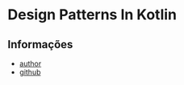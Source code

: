 # Design Patterns In Kotlin

## Informações

* [author](https://github.com/dbacinski)
* [github](https://github.com/dbacinski/Design-Patterns-In-Kotlin)
